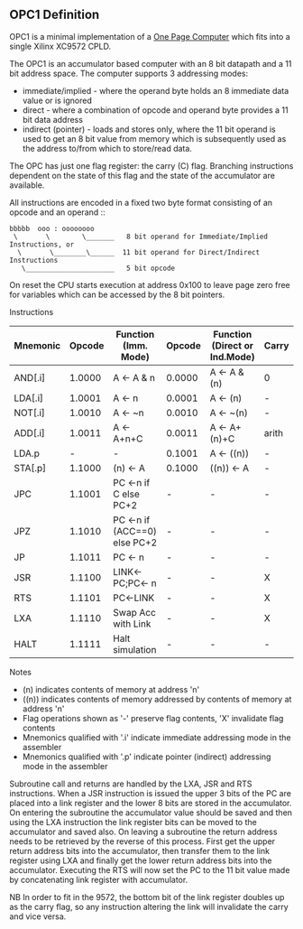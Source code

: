 OPC1 Definition
---------------

OPC1 is a minimal implementation of a [One Page Computer](.) which fits into a single Xilinx XC9572 CPLD.

The OPC1 is an accumulator based computer with an 8 bit datapath and a 11 bit address space.
The computer supports 3 addressing modes:

   * immediate/implied - where the operand byte holds an 8 immediate data value or is ignored
   * direct - where a combination of opcode and operand byte provides a 11 bit data address
   * indirect (pointer) - loads and stores only, where the 11 bit operand is used to get an
     8 bit value from memory which is subsequently used as the address to/from which
     to store/read data.

The OPC has just one flag register: the carry (C) flag. Branching instructions dependent on the
state of this flag and the state of the accumulator are available.

All instructions are encoded in a fixed two byte format consisting of an opcode and an operand ::

    bbbbb  ooo : oooooooo
     \       \        \_______   8 bit operand for Immediate/Implied Instructions, or
      \       \________\______  11 bit operand for Direct/Indirect Instructions
       \______________________   5 bit opcode

On reset the CPU starts execution at address 0x100 to leave page zero free for variables which can
be accessed by the 8 bit pointers.

Instructions

| Mnemonic | Opcode  | Function (Imm. Mode)          | Opcode | Function (Direct or Ind.Mode)| Carry |
|----------|---------|-------------------------------|--------|------------------------------|-------|
| AND[.i]  | 1.0000  | A <- A & n                    | 0.0000 | A <- A & (n)                 | 0     |
| LDA[.i]  | 1.0001  | A <- n                        | 0.0001 | A <- (n)                     | -     |
| NOT[.i]  | 1.0010  | A <- ~n                       | 0.0010 | A <- ~(n)                    | -     |
| ADD[.i]  | 1.0011  | A <- A+n+C                    | 0.0011 | A <- A+(n)+C                 | arith |
| LDA.p    | -       | -                             | 0.1001 | A <- ((n))                   | -     |
| STA[.p]  | 1.1000  | (n) <- A                      | 0.1000 | ((n)) <- A                   | -     |
| JPC      | 1.1001  | PC <-n if C else PC+2         | -      | -                            | -     |
| JPZ      | 1.1010  | PC <-n if (ACC==0) else PC+2  | -      | -                            | -     |
| JP       | 1.1011  | PC <- n                       | -      | -                            | -     |
| JSR      | 1.1100  | LINK<-PC;PC<- n               | -      | -                            | X     |
| RTS      | 1.1101  | PC<-LINK                      | -      | -                            | X     |
| LXA      | 1.1110  | Swap Acc with Link            | -      | -                            | X     |
| HALT     | 1.1111  | Halt simulation               | -      | -                            | -     |

Notes

  * (n) indicates contents of memory at address 'n'
  * ((n)) indicates contents of memory addressed by contents of memory at address 'n'
  * Flag operations shown as '-' preserve flag contents, 'X' invalidate flag contents
  * Mnemonics qualified with '.i' indicate immediate addressing mode in the assembler
  * Mnemonics qualified with '.p' indicate pointer (indirect) addressing mode in the assembler

Subroutine call and returns are handled by the LXA, JSR and RTS instructions. When a JSR
instruction is issued the upper 3 bits of the PC are placed into a link register and the
lower 8 bits are stored in the accumulator. On entering the subroutine the accumulator
value should be saved and then using the LXA instruction the link register bits can be
moved to the accumulator and saved also. On leaving a subroutine the return address needs
to be retrieved by the reverse of this process. First get the upper return address bits
into the accumulator, then transfer them to the link register using LXA and finally get
the lower return address bits into the accumulator. Executing the RTS will now set the PC
to the 11 bit value made by concatenating link register with accumulator.

NB In order to fit in the 9572, the bottom bit of the link register doubles up as the
carry flag, so any instruction altering the link will invalidate the carry and vice versa.
